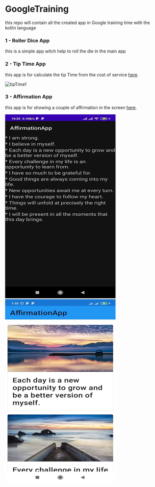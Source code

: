 # GoogleTraining
this repo will contain all the created app in Google training time with the kotlin language 

### 1 - Roller Dice App
this is a simple app witch help to roll the die in the main app 

### 2 - Tip Time App
this app is for calculate the tip Time from the cost of service
[here](https://github.com/LenouarMiloud/GoogleTraining/tree/main/2-%20TipTime).

![tipTime1](https://user-images.githubusercontent.com/29558298/115014757-09761400-9eb3-11eb-8298-3e2ad36a7c4a.png)

### 3 - Affirmation App
this app is for showing a couple of affirmation in the screen 
[here](https://github.com/LenouarMiloud/GoogleTraining/tree/main/3-%20AffirmationApp).

![Affirmation App](https://github.com/LenouarMiloud/GoogleTraining/blob/main/Screenshots/AffirmationApp.jpg) 
![](https://github.com/LenouarMiloud/GoogleTraining/blob/main/Screenshots/AffirmationApp%202.jpg)


